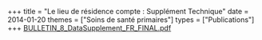 +++
title = "Le lieu de résidence compte : Supplément Technique"
date = 2014-01-20
themes = ["Soins de santé primaires"]
types = ["Publications"]
+++
[BULLETIN\_8\_DataSupplement\_FR\_FINAL.pdf](/files/BULLETIN_8_DataSupplement_FR_FINAL.pdf)
